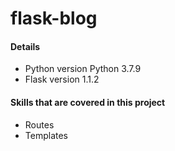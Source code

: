 # flask-blog

#### Details

- Python version Python 3.7.9
- Flask version 1.1.2


#### Skills that are covered in this project

- Routes
- Templates
